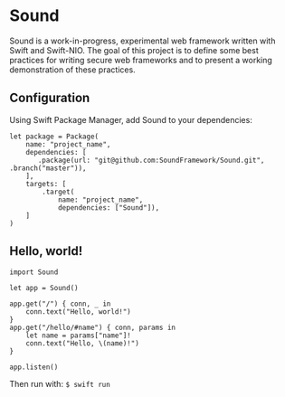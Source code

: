 # Sound

Sound is a work-in-progress, experimental web framework written with Swift 
and Swift-NIO. The goal of this project is to define some best practices 
for writing secure web frameworks and to present a working demonstration of 
these practices.

## Configuration

Using Swift Package Manager, add Sound to your dependencies:

```
let package = Package(
    name: "project_name",
    dependencies: [
       .package(url: "git@github.com:SoundFramework/Sound.git", .branch("master")),
    ],
    targets: [
        .target(
            name: "project_name",
            dependencies: ["Sound"]),
    ]
)
```

## Hello, world!

```
import Sound

let app = Sound()

app.get("/") { conn, _ in
    conn.text("Hello, world!")
}
app.get("/hello/#name") { conn, params in
    let name = params["name"]!
    conn.text("Hello, \(name)!")
}

app.listen()
```

Then run with: `$ swift run`
